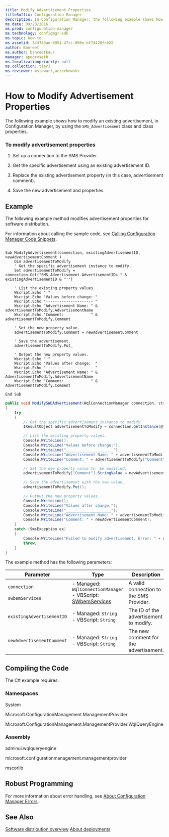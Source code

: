 ```yaml
---
title: Modify Advertisement Properties
titleSuffix: Configuration Manager
description: In Configuration Manager, the following example shows how to modify an existing advertisement by using the SMS_Advertisement class and class properties.
ms.date: 09/20/2016
ms.prod: configuration-manager
ms.technology: configmgr-sdk
ms.topic: how-to
ms.assetid: 343783ae-0951-47cc-896e-bf74420fcb22
author: Banreet
ms.author: banreetkaur
manager: apoorvseth
ms.localizationpriority: null
ms.collection: tier3
ms.reviewer: mstewart,aczechowski
---
```

# How to Modify Advertisement Properties
The following example shows how to modify an existing advertisement, in Configuration Manager, by using the `SMS_Advertisement` class and class properties.  

### To modify advertisement properties  

1.  Set up a connection to the SMS Provider.  

2.  Get the specific advertisement using an existing advertisement ID.  

3.  Replace the existing advertisement property (in this case, advertisement comment).  

4.  Save the new advertisement and properties.  

## Example  
 The following example method modifies advertisement properties for software distribution.  

 For information about calling the sample code, see [Calling Configuration Manager Code Snippets](../../../../develop/core/understand/calling-code-snippets.md).  

```vbs  

Sub ModifyAdvertisement(connection, existingAdvertisementID, newAdvertisementComment )  
    Dim advertisementToModify  
    ' Get the specific advertisement instance to modify.   
    Set advertisementToModify = connection.Get("SMS_Advertisement.AdvertisementID='" & existingAdvertisementID & "'")  

    ' List the existing property values.  
    Wscript.Echo " "  
    Wscript.Echo "Values before change: "  
    Wscript.Echo "--------------------- "  
    Wscript.Echo "Advertisement Name: " & advertisementToModify.AdvertisementName  
    Wscript.Echo "Comment:            " & advertisementToModify.Comment  

    ' Set the new property value.  
    advertisementToModify.Comment = newAdvertisementComment  

    ' Save the advertisement.  
    advertisementToModify.Put_   

    ' Output the new property values.  
    Wscript.Echo " "  
    Wscript.Echo "Values after change:  "  
    Wscript.Echo "--------------------- "  
    Wscript.Echo "Advertisement Name: " & AdvertisementToModify.AdvertisementName  
    Wscript.Echo "Comment:            " & AdvertisementToModify.Comment  

End Sub  
```  

```c#  
public void ModifySWDAdvertisement(WqlConnectionManager connection, string existingAdvertisementID, string newAdvertisementComment)  
{  
    try  
    {  
        // Get the specific advertisement instance to modify.   
        IResultObject advertisementToModify = connection.GetInstance(@"SMS_Advertisement.AdvertisementID='" + existingAdvertisementID + "'");  

        // List the existing property values.  
        Console.WriteLine();  
        Console.WriteLine("Values before change:");  
        Console.WriteLine("_____________________");  
        Console.WriteLine("Advertisement Name: " + advertisementToModify["AdvertisementName"].StringValue);  
        Console.WriteLine("Comment: " + advertisementToModify["Comment"].StringValue);  

        // Set the new property value to  be modified.  
        advertisementToModify["Comment"].StringValue = newAdvertisementComment;  

        // Save the advertisement with the new value.  
        advertisementToModify.Put();  

        // Output the new property values.  
        Console.WriteLine();  
        Console.WriteLine("Values after change:");  
        Console.WriteLine("____________________");  
        Console.WriteLine("Advertisement Name: " + advertisementToModify["AdvertisementName"].StringValue);  
        Console.WriteLine("Comment: " + newAdvertisementComment);  
    }  
    catch (SmsException ex)  
    {  
        Console.WriteLine("Failed to modify advertisement. Error: " + ex.Message);  
        throw;  
    }  
}  
```  

 The example method has the following parameters:  

|Parameter|Type|Description|  
|---------------|----------|-----------------|  
|`connection`<br /><br /> `swbemServices`|-   Managed: `WqlConnectionManager`<br />-   VBScript: [SWbemServices](/windows/win32/wmisdk/swbemservices)|A valid connection to the SMS Provider.|  
|`existingAdvertisementID`|-   Managed: `String`<br />-   VBScript: `String`|The ID of the advertisement to modify.|  
|`newAdvertisementComment`|-   Managed: `String`<br />-   VBScript: `String`|The new comment for the advertisement.|  

## Compiling the Code  
 The C# example requires:  

### Namespaces  
 System  

 Microsoft.ConfigurationManagement.ManagementProvider  

 Microsoft.ConfigurationManagement.ManagementProvider.WqlQueryEngine  

### Assembly  
 adminui.wqlqueryengine  

 microsoft.configurationmanagement.managementprovider  

 mscorlib  

## Robust Programming  
 For more information about error handling, see [About Configuration Manager Errors](../../../../develop/core/understand/about-configuration-manager-errors.md).  

## See Also  
 [Software distribution overview](software-distribution-overview.md)
 [About deployments](about-software-distribution-deployments.md)

